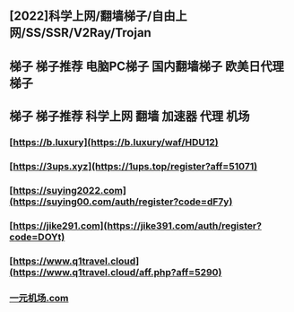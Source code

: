 ## [2022]科学上网/翻墙梯子/自由上网/SS/SSR/V2Ray/Trojan  
## 梯子 梯子推荐 电脑PC梯子 国内翻墙梯子 欧美日代理梯子  
## 梯子 梯子推荐 科学上网 翻墙 加速器 代理 机场  

### [https://b.luxury](https://b.luxury/waf/HDU12)  
### [https://3ups.xyz](https://1ups.top/register?aff=51071)  
### [https://suying2022.com](https://suying00.com/auth/register?code=dF7y)  
### [https://jike291.com](https://jike391.com/auth/register?code=DOYt)  
### [https://www.q1travel.cloud](https://www.q1travel.cloud/aff.php?aff=5290)
### [一元机场.com](https://xn--4gq62f52gdss.com/#/register?code=xOlI1o8S)
